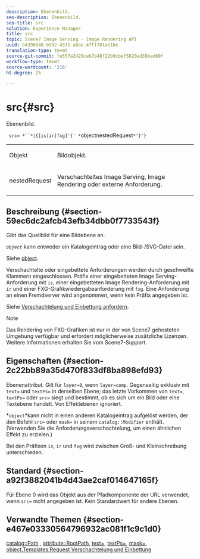 ```yaml
---
description: Ebenenbild.
seo-description: Ebenenbild.
seo-title: src
solution: Experience Manager
title: src
topic: Scene7 Image Serving - Image Rendering API
uuid: b4396848-b992-4371-a8ae-4ff1781ae1be
translation-type: tm+mt
source-git-commit: fe557a2429ceb7b48f22b9cbef5820ad39bad69f
workflow-type: tm+mt
source-wordcount: '216'
ht-degree: 2%

---
```



# src{#src}

Ebenenbild.

` src= *``*|{[is|ir|fxg]'{' *`objectnestedRequest`*'}'}`

<table id="simpletable_59104309B8284B21ABCE7DC95BF5A273"> 
 <tr class="strow"> 
  <td class="stentry"> <p> <span class="varname"> Objekt </span> </p> </td> 
  <td class="stentry"> <p>Bildobjekt. </p> </td> 
 </tr> 
 <tr class="strow"> 
  <td class="stentry"> <p> <span class="varname"> nestedRequest  </span> </p> </td> 
  <td class="stentry"> <p>Verschachteltes Image Serving, Image Rendering oder externe Anforderung. </p> </td> 
 </tr> 
</table>

## Beschreibung {#section-59ec6dc2afcb43efb34dbb0f7733543f}

Gibt das Quellbild für eine Bildebene an.

*`object`* kann entweder ein Katalogeintrag oder eine Bild-/SVG-Datei sein.

Siehe [object](../../../../../is-api/http-ref/image-serving-api-ref/c-http-protocol-reference/c-data-types/r-object.md#reference-2591bd24548d462782c68d138ef795a0).

Verschachtelte oder eingebettete Anforderungen werden durch geschweifte Klammern eingeschlossen. Präfix einer eingebetteten Image Serving-Anforderung mit `is`, einer eingebetteten Image Rendering-Anforderung mit `ir` und einer FXG-Grafikwiedergabeanforderung mit `fxg`. Eine Anforderung an einen Fremdserver wird angenommen, wenn kein Präfix angegeben ist.

Siehe [Verschachtelung und Einbettung anfordern](../../../../../is-api/http-ref/image-serving-api-ref/c-http-protocol-reference/c-syntax-and-features/r-request-nesting-and-embedding.md#reference-38ec66d4062046589e16c39bf1c6049b).

>[!NOTE]
>
>Das Rendering von FXG-Grafiken ist nur in der von Scene7 gehosteten Umgebung verfügbar und erfordert möglicherweise zusätzliche Lizenzen. Weitere Informationen erhalten Sie vom Scene7-Support.

## Eigenschaften {#section-2c22bb89a35d470f833df8ba898efd93}

Ebenenattribut. Gilt für `layer=0`, wenn `layer=comp`. Gegenseitig exklusiv mit `text=` und `textPs=` in derselben Ebene; das letzte Vorkommen von `text=`, `textPs=` oder `src=` siegt und bestimmt, ob es sich um ein Bild oder eine Textebene handelt. Von Effektebenen ignoriert.

*`object`*kann nicht in einen anderen Katalogeintrag aufgelöst werden, der den Befehl `src=` oder `mask=` in seinem `catalog::Modifier` enthält. (Verwenden Sie die Anforderungsverschachtelung, um einen ähnlichen Effekt zu erzielen.)

Bei den Präfixen `is`, `ir` und `fxg` wird zwischen Groß- und Kleinschreibung unterschieden.

## Standard {#section-a92f3882041b4d43ae2caf014647165f}

Für Ebene 0 wird das Objekt aus der Pfadkomponente der URL verwendet, wenn `src=` nicht angegeben ist. Kein Standardwert für andere Ebenen.

## Verwandte Themen {#section-e467e03330564796932ac081f1c9c1d0}

[catalog::Path](/help/aem-is-ir-api/is-api/image-catalog/image-serving-api-ref/c-image-catalog-reference/c-image-svg-data-reference/c-image-data-reference/r-path-cat.md) ,  [attribute::RootPath](../../../../../is-api/image-catalog/image-serving-api-ref/c-image-catalog-reference/c-attributes-reference/r-rootpath.md#reference-17d57e5967be403b8408fa7214017494),  [text=](../../../../../is-api/http-ref/image-serving-api-ref/c-http-protocol-reference/c-command-reference/r-text.md#reference-84634052e48548539a1ef63cbe41f22f),  [textPs=](../../../../../is-api/http-ref/image-serving-api-ref/c-http-protocol-reference/c-command-reference/r-textps.md#reference-4209a2a6169f44278da2647cfb0cd767),  [mask=](../../../../../is-api/http-ref/image-serving-api-ref/c-http-protocol-reference/c-command-reference/r-mask.md#reference-922254e027404fb890b850e2723ee06e),  [ ](../../../../../is-api/http-ref/image-serving-api-ref/c-http-protocol-reference/c-data-types/r-object.md#reference-2591bd24548d462782c68d138ef795a0)  [ ](../../../../../is-api/http-ref/image-serving-api-ref/c-http-protocol-reference/c-templates/c-templates.md#concept-3cd2d2adae0e41b2979b9640244d4d3e)  [object,Templates,Request Verschachtelung und Einbettung](../../../../../is-api/http-ref/image-serving-api-ref/c-http-protocol-reference/c-syntax-and-features/r-request-nesting-and-embedding.md#reference-38ec66d4062046589e16c39bf1c6049b)

